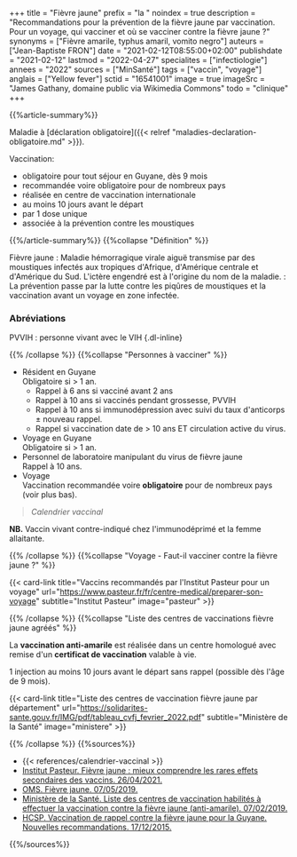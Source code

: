 +++
title = "Fièvre jaune"
prefix = "la "
noindex = true
description = "Recommandations pour la prévention de la fièvre jaune par vaccination. Pour un voyage, qui vacciner et où se vacciner contre la fièvre jaune ?"
synonyms = ["Fièvre amarile, typhus amaril, vomito negro"]
auteurs = ["Jean-Baptiste FRON"]
date = "2021-02-12T08:55:00+02:00"
publishdate = "2021-02-12"
lastmod = "2022-04-27"
specialites = ["infectiologie"]
annees = "2022"
sources = ["MinSanté"]
tags = ["vaccin", "voyage"]
anglais = ["Yellow fever"]
sctid = "16541001"
image = true
imageSrc = "James Gathany, domaine public via Wikimedia Commons"
todo = "clinique"
+++

{{%article-summary%}}

Maladie à [déclaration obligatoire]({{< relref "maladies-declaration-obligatoire.md" >}}).

Vaccination:

- obligatoire pour tout séjour en Guyane, dès 9 mois
- recommandée voire obligatoire pour de nombreux pays
- réalisée en centre de vaccination internationale
- au moins 10 jours avant le départ
- par 1 dose unique
- associée à la prévention contre les moustiques

{{%/article-summary%}}
{{%collapse "Définition" %}}

Fièvre jaune
: Maladie hémorragique virale aiguë transmise par des moustiques infectés aux tropiques d'Afrique, d'Amérique centrale et d'Amérique du Sud. L'ictère engendré est à l'origine du nom de la maladie.
: La prévention passe par la lutte contre les piqûres de moustiques et la vaccination avant un voyage en zone infectée.

### Abréviations

PVVIH
: personne vivant avec le VIH
{.dl-inline}

{{% /collapse %}}
{{%collapse "Personnes à vacciner" %}}

- Résident en Guyane  
  Obligatoire si > 1 an.
  - Rappel à 6 ans si vacciné avant 2 ans
  - Rappel à 10 ans si vaccinés pendant grossesse, PVVIH
  - Rappel à 10 ans si immunodépression avec suivi du taux d'anticorps ± nouveau rappel.
  - Rappel si vaccination date de > 10 ans ET circulation active du virus.
- Voyage en Guyane  
  Obligatoire si > 1 an.
- Personnel de laboratoire manipulant du virus de fièvre jaune  
  Rappel à 10 ans.
- Voyage  
  Vaccination recommandée voire **obligatoire** pour de nombreux pays (voir plus bas).

> *Calendrier vaccinal*

**NB.** Vaccin vivant contre-indiqué chez l'immunodéprimé et la femme allaitante.

{{% /collapse %}}
{{%collapse "Voyage - Faut-il vacciner contre la fièvre jaune ?" %}}

{{< card-link title="Vaccins recommandés par l'Institut Pasteur pour un voyage" url="https://www.pasteur.fr/fr/centre-medical/preparer-son-voyage" subtitle="Institut Pasteur" image="pasteur" >}}

{{% /collapse %}}
{{%collapse "Liste des centres de vaccinations fièvre jaune agréés" %}}

La **vaccination anti-amarile** est réalisée dans un centre homologué avec remise d'un **certificat de vaccination** valable à vie.

1 injection au moins 10 jours avant le départ sans rappel (possible dès l'âge de 9 mois).

{{< card-link title="Liste des centres de vaccination fièvre jaune par département" url="https://solidarites-sante.gouv.fr/IMG/pdf/tableau_cvfj_fevrier_2022.pdf" subtitle="Ministère de la Santé" image="ministere" >}}

{{% /collapse %}}
{{%sources%}}

- {{< references/calendrier-vaccinal >}}
- [Institut Pasteur. Fièvre jaune : mieux comprendre les rares effets secondaires des vaccins. 26/04/2021.](https://www.pasteur.fr/fr/journal-recherche/actualites/fievre-jaune-mieux-comprendre-rares-effets-secondaires-vaccins)
- [OMS. Fièvre jaune. 07/05/2019.](https://www.who.int/fr/news-room/fact-sheets/detail/yellow-fever)
- [Ministère de la Santé. Liste des centres de vaccination habilités à effectuer la vaccination contre la fièvre jaune (anti-amarile). 07/02/2019.](https://solidarites-sante.gouv.fr/prevention-en-sante/preserver-sa-sante/vaccination-fievre-jaune)
- [HCSP. Vaccination de rappel contre la fièvre jaune pour la Guyane. Nouvelles recommandations. 17/12/2015.](https://www.hcsp.fr/Explore.cgi/avisrapportsdomaine?clefr=531)

{{%/sources%}}
